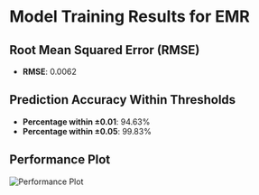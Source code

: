# Model Training Results for EMR

## Root Mean Squared Error (RMSE)
- **RMSE**: 0.0062

## Prediction Accuracy Within Thresholds
- **Percentage within ±0.01**: 94.63%
- **Percentage within ±0.05**: 99.83%

## Performance Plot
![Performance Plot](../imgs/EMR.png)
